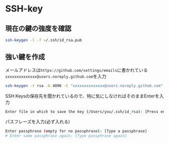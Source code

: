 # SSH-key

## 現在の鍵の強度を確認

```bash
ssh-keygen -l -f ~/.ssh/id_rsa.pub
```

## 強い鍵を作成

メールアドレスは`https://github.com/settings/emails`に書かれている
`xxxxxxxxxxxxxx@users.noreply.github.com`を入力

```bash
ssh-keygen -t rsa -b 4096 -C "xxxxxxxxxxxxxx@users.noreply.github.com"
```

SSH Keysの保存先を聞かれているので、特に気にしなければそのままEnterを入力

```bash
Enter file in which to save the key (/Users/you/.ssh/id_rsa): [Press enter]
```

パスフレーズを入力(必ず入れる)

```bash
Enter passphrase (empty for no passphrase): [Type a passphrase]
# Enter same passphrase again: [Type passphrase again]
```
